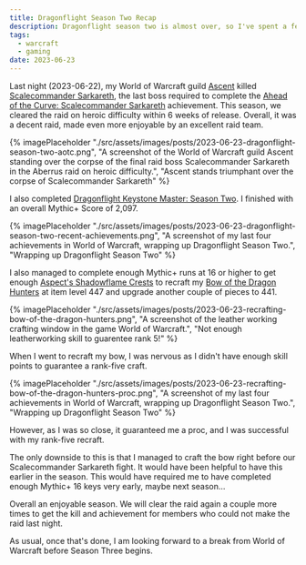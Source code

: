 ```yaml
---
title: Dragonflight Season Two Recap
description: Dragonflight season two is almost over, so I've spent a few minutes reflecting on my achievements.
tags:
  - warcraft
  - gaming
date: 2023-06-23
---
```


Last night (2023-06-22), my World of Warcraft guild [Ascent](https://raider.io/guilds/us/amanthul/Ascent) killed [Scalecommander Sarkareth](https://www.wowhead.com/npc=205319/scalecommander-sarkareth), the last boss required to complete the [Ahead of the Curve: Scalecommander Sarkareth](https://www.wowhead.com/achievement=18253/ahead-of-the-curve-scalecommander-sarkareth) achievement. This season, we cleared the raid on heroic difficulty within 6 weeks of release. Overall, it was a decent raid, made even more enjoyable by an excellent raid team.

{% imagePlaceholder "./src/assets/images/posts/2023-06-23-dragonflight-season-two-aotc.png", "A screenshot of the World of Warcraft guild Ascent standing over the corpse of the final raid boss Scalecommander Sarkareth in the Aberrus raid on heroic difficulty.", "Ascent stands triumphant over the corpse of Scalecommander Sarkareth" %}

I also completed [Dragonflight Keystone Master: Season Two](https://www.wowhead.com/achievement=17844/dragonflight-keystone-master-season-two#). I finished with an overall Mythic+ Score of 2,097. 

{% imagePlaceholder "./src/assets/images/posts/2023-06-23-dragonflight-season-two-recent-achievements.png", "A screenshot of my last four achievements in World of Warcraft, wrapping up Dragonflight Season Two.", "Wrapping up Dragonflight Season Two" %}

I also managed to complete enough Mythic+ runs at 16 or higher to get enough [Aspect's Shadowflame Crests](https://www.wowhead.com/item=204194/aspects-shadowflame-crest) to recraft my [Bow of the Dragon Hunters](https://www.wowhead.com/item=193449/bow-of-the-dragon-hunters) at item level 447 and upgrade another couple of pieces to 441. 

{% imagePlaceholder "./src/assets/images/posts/2023-06-23-recrafting-bow-of-the-dragon-hunters.png", "A screenshot of the leather working crafting window in the game World of Warcraft.", "Not enough leatherworking skill to guarentee rank 5!" %}

When I went to recraft my bow, I was nervous as I didn't have enough skill points to guarantee a rank-five craft.

{% imagePlaceholder "./src/assets/images/posts/2023-06-23-recrafting-bow-of-the-dragon-hunters-proc.png", "A screenshot of my last four achievements in World of Warcraft, wrapping up Dragonflight Season Two.", "Wrapping up Dragonflight Season Two" %}

However, as I was so close, it guaranteed me a proc, and I was successful with my rank-five recraft.

The only downside to this is that I managed to craft the bow right before our Scalecommander Sarkareth fight. It would have been helpful to have this earlier in the season. This would have required me to have completed enough Mythic+ 16 keys very early, maybe next season...

Overall an enjoyable season. We will clear the raid again a couple more times to get the kill and achievement for members who could not make the raid last night. 

As usual, once that's done, I am looking forward to a break from World of Warcraft before Season Three begins. 
